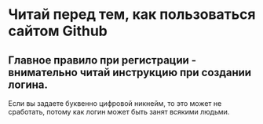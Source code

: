 # Читай перед тем, как пользоваться сайтом Github

## Главное правило при регистрации - внимательно читай инструкцию при создании логина. 

Если вы задаете буквенно цифровой никнейм, то это может не сработать, потому как логин может быть занят всякими людьми.